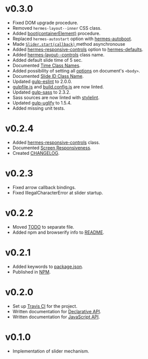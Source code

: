 [gulp-eslint]: https://github.com/adametry/gulp-eslint
[gulp-sass]: https://github.com/dlmanning/gulp-sass
[gulp-uglify]: https://github.com/terinjokes/gulp-uglify
[stylelint]: https://github.com/stylelint/stylelint

[hermes-autoboot]: class-names.md#hermes-autoboot
[hermes-defaults]: class-names.md#hermes-defaults
[hermes-responsive-controls]: class-names.md#hermes-responsive-controls
[layout-controls]: class-names.md#hermes-layout--controls

[hermes-boot]: javascript-api.md#bootcontainerelement
[slider-start]: javascript-api.md#sliderstartcallback

[time-class-names]: class-names.md#time-class-names
[option-class-names]: class-names.md#option-class-names
[slide-id]: class-names.md#hermes-slide-id-s

# v0.3.0
 
 * Fixed DOM upgrade procedure.
 * Removed `hermes-layout--inner` CSS class.
 * Added [boot(containerElement)][hermes-boot] procedure.
 * Replaced `hermes-autostart` option with [hermes-autoboot][hermes-autoboot].
 * Made [`Slider.start(callback)` ][slider-start] method asynchronouse
 * Added [hermes-responsive-controls][hermes-responsive-controls] option to
  [hermes-defaults][hermes-defaults].
 * Added [hermes-layout--controls][layout-controls] class name.
 * Added default slide time of 5 sec.
 * Documented [Time Class Names][time-class-names].
 * Added possibility of setting all [options][option-class-names]
  on document's `<body>`.
 * Documented [Slide ID Class Name][slide-id].
 * Updated [gulp-eslint][gulp-eslint] to 2.0.0.
 * [gulpfile.js][v0.2.5_1] and [build.config.js][v0.2.5_2] are now linted.
 * Updated [gulp-sass][gulp-sass] to 2.3.2.
 * Sass sources are now linted with [stylelint][stylelint].
 * Updated [gulp-uglify][gulp-uglify] to 1.5.4.
 * Added missing unit tests.

[v0.2.5_1]: gulpfile.js
[v0.2.5_2]: build.config.js

# v0.2.4

 * Added [hermes-responsive-controls][hermes-responsive-controls] class.
 * Documented [Screen Responsiveness][v0.2.4_2].
 * Created [CHANGELOG][v0.2.4_3].

[v0.2.4_2]: doc/responsiveness.md
[v0.2.4_3]: CHANGELOG.md

# v0.2.3

 * Fixed arrow callback bindings.
 * Fixed IllegalCharacterError at slider startup.

# v0.2.2

 * Moved [TODO][v0.2.2_1] to separate file.
 * Added npm and browserify info to [README][v0.2.2_2].

[v0.2.2_1]: TODO.md
[v0.2.2_2]: README.md

# v0.2.1

 * Added keywords to [package.json][v0.2.1_1].
 * Published in [NPM][v0.2.1_2].

[v0.2.1_1]: package.json
[v0.2.1_2]: https://www.npmjs.com/package/hermes-slider

# v0.2.0

 * Set up [Travis CI][v0.2.0_1] for the project.
 * Written documentation for [Declarative API][v0.2.0_2].
 * Written documentation for [JavaScript API][v0.2.0_3].

[v0.2.0_1]: https://travis-ci.org/webfront-toolkit/hermes
[v0.2.0_2]: doc/class-names.md
[v0.2.0_3]: doc/javascript-api.md

# v0.1.0

 * Implementation of slider mechanism.


